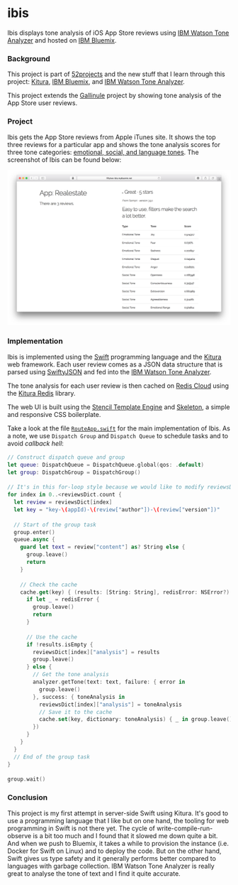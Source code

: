 # ibis

Ibis displays tone analysis of iOS App Store reviews using [IBM Watson Tone Analyzer](https://www.ibm.com/watson/developercloud/tone-analyzer.html) and hosted on [IBM Bluemix](https://developer.ibm.com/swift/swift-on-ibm-cloud/).

### Background

This project is part of [52projects](https://donny.github.io/52projects/) and the new stuff that I learn through this project: [Kitura](https://developer.ibm.com/swift/kitura/), [IBM Bluemix](https://developer.ibm.com/swift/swift-on-ibm-cloud/), and [IBM Watson Tone Analyzer](https://www.ibm.com/watson/developercloud/tone-analyzer.html).

This project extends the [Gallinule](https://github.com/donny/gallinule) project by showing tone analysis of the App Store user reviews.

### Project

Ibis gets the App Store reviews from Apple iTunes site. It shows the top three reviews for a particular app and shows the tone analysis scores for three tone categories: [emotional, social, and language tones](https://www.ibm.com/watson/developercloud/doc/tone-analyzer/understand-tone.html). The screenshot of Ibis can be found below:

![Screenshot](https://raw.githubusercontent.com/donny/ibis/master/screenshot.png)

### Implementation

Ibis is implemented using the [Swift](https://swift.org) programming language and the [Kitura](https://developer.ibm.com/swift/kitura/) web framework. Each user review comes as a JSON data structure that is parsed using [SwiftyJSON](https://github.com/SwiftyJSON/SwiftyJSON) and fed into the [IBM Watson Tone Analyzer](https://www.ibm.com/watson/developercloud/tone-analyzer.html).

The tone analysis for each user review is then cached on [Redis Cloud](https://console.ng.bluemix.net/catalog/services/redis-cloud) using the [Kitura Redis](https://github.com/IBM-Swift/Kitura-redis) library.

The web UI is built using the [Stencil Template Engine](https://stencil.fuller.li/en/latest/) and [Skeleton](http://getskeleton.com), a simple and responsive CSS boilerplate.

Take a look at the file [`RouteApp.swift`](https://github.com/donny/ibis/blob/master/Sources/Ibis/RouteApp.swift) for the main implementation of Ibis. As a note, we use `Dispatch Group` and `Dispatch Queue` to schedule tasks and to avoid *callback hell*:

```swift
// Construct dispatch queue and group
let queue: DispatchQueue = DispatchQueue.global(qos: .default)
let group: DispatchGroup = DispatchGroup()

// It's in this for-loop style because we would like to modify reviewsDict
for index in 0..<reviewsDict.count {
  let review = reviewsDict[index]
  let key = "key-\(appId)-\(review["author"])-\(review["version"])"

  // Start of the group task
  group.enter()
  queue.async {
    guard let text = review["content"] as? String else {
      group.leave()
      return
    }

    // Check the cache
    cache.get(key) { (results: [String: String], redisError: NSError?) in
      if let _ = redisError {
        group.leave()
        return
      }

      // Use the cache
      if !results.isEmpty {
        reviewsDict[index]["analysis"] = results
        group.leave()
      } else {
        // Get the tone analysis
        analyzer.getTone(text: text, failure: { error in
          group.leave()
        }, success: { toneAnalysis in
          reviewsDict[index]["analysis"] = toneAnalysis
          // Save it to the cache
          cache.set(key, dictionary: toneAnalysis) { _ in group.leave() }
        })
      }
    }
  }
  // End of the group task
}

group.wait()
```

### Conclusion

This project is my first attempt in server-side Swift using Kitura. It's good to use a programming language that I like but on one hand, the tooling for web programming in Swift is not there yet. The cycle of write-compile-run-observe is a bit too much and I found that it slowed me down quite a bit. And when we push to Bluemix, it takes a while to provision the instance (i.e. Docker for Swift on Linux) and to deploy the code. But on the other hand, Swift gives us type safety and it generally performs better compared to languages with garbage collection. IBM Watson Tone Analyzer is really great to analyse the tone of text and I find it quite accurate.
